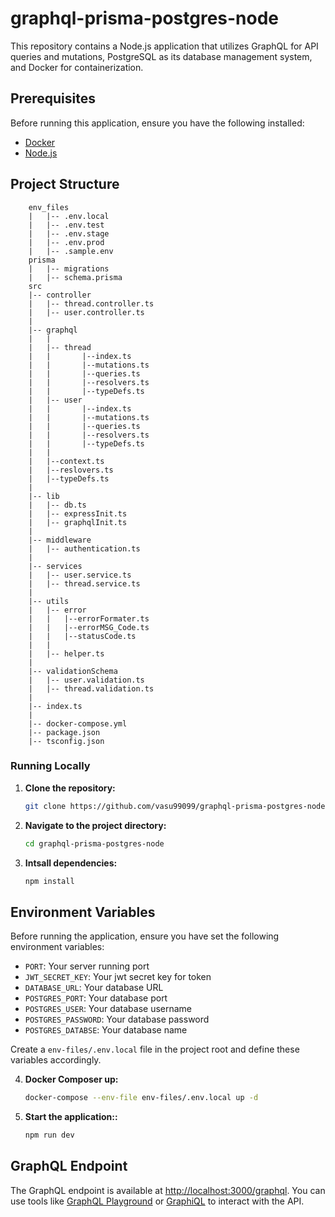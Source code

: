 # graphql-prisma-postgres-node

This repository contains a Node.js application that utilizes GraphQL for API queries and mutations, PostgreSQL as its database management system, and Docker for containerization.

## Prerequisites

Before running this application, ensure you have the following installed:

- [Docker](https://docs.docker.com/get-docker/)
- [Node.js](https://nodejs.org/)


## Project Structure

```plaintext
    env_files
    |   |-- .env.local
    |   |-- .env.test
    |   |-- .env.stage
    |   |-- .env.prod
    |   |-- .sample.env
    prisma
    |   |-- migrations
    |   |-- schema.prisma
    src
    |-- controller
    |   |-- thread.controller.ts
    |   |-- user.controller.ts
    |
    |-- graphql
    |   |
    |   |-- thread
    |   |       |--index.ts
    |   |       |--mutations.ts
    |   |       |--queries.ts
    |   |       |--resolvers.ts
    |   |       |--typeDefs.ts
    |   |-- user
    |   |       |--index.ts
    |   |       |--mutations.ts
    |   |       |--queries.ts
    |   |       |--resolvers.ts
    |   |       |--typeDefs.ts
    |   |       
    |   |--context.ts
    |   |--reslovers.ts
    |   |--typeDefs.ts
    |   
    |-- lib
    |   |-- db.ts
    |   |-- expressInit.ts
    |   |-- graphqlInit.ts
    |   
    |-- middleware
    |   |-- authentication.ts
    |   
    |-- services
    |   |-- user.service.ts
    |   |-- thread.service.ts
    |   
    |-- utils
    |   |-- error
    |   |   |--errorFormater.ts
    |   |   |--errorMSG_Code.ts
    |   |   |--statusCode.ts
    |   | 
    |   |-- helper.ts
    |   
    |-- validationSchema
    |   |-- user.validation.ts
    |   |-- thread.validation.ts
    |   
    |-- index.ts
    |
    |-- docker-compose.yml
    |-- package.json
    |-- tsconfig.json
```
### Running Locally

1. **Clone the repository:**

   ```bash
   git clone https://github.com/vasu99099/graphql-prisma-postgres-node
   ```

2. **Navigate to the project directory:**

   ```bash
   cd graphql-prisma-postgres-node
   ```

3. **Intsall dependencies:**

   ```bash
   npm install
   ```

## Environment Variables

Before running the application, ensure you have set the following environment variables:

- `PORT`: Your server running port
- `JWT_SECRET_KEY`: Your jwt secret key for token
- `DATABASE_URL`: Your database URL
- `POSTGRES_PORT`: Your database port
- `POSTGRES_USER`: Your database username
- `POSTGRES_PASSWORD`: Your database password
- `POSTGRES_DATABSE`: Your database name

Create a `env-files/.env.local` file in the project root and define these variables accordingly.

4. **Docker Composer up:**

   ```bash
   docker-compose --env-file env-files/.env.local up -d
   ```


5. **Start the application::**

    ```bash
    npm run dev
    ```
## GraphQL Endpoint

The GraphQL endpoint is available at [http://localhost:3000/graphql](http://localhost:3000/graphql). You can use tools like [GraphQL Playground](https://github.com/graphql/graphql-playground) or [GraphiQL](https://github.com/graphql/graphiql) to interact with the API.


